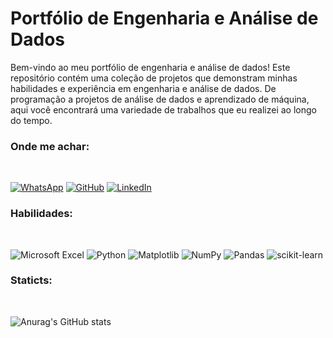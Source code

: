# Portfólio de Engenharia e Análise de Dados
Bem-vindo ao meu portfólio de engenharia e análise de dados! Este repositório contém uma coleção de projetos que demonstram minhas habilidades e experiência em engenharia e análise de dados. De programação a projetos de análise de dados e aprendizado de máquina, aqui você encontrará uma variedade de trabalhos que eu realizei ao longo do tempo.


### Onde me achar:
<BR>

[![WhatsApp](https://img.shields.io/badge/WhatsApp-25D366?style=for-the-badge&logo=whatsapp&logoColor=white)](https://wa.me/5521970752837?text=Ol%C3%A1+eu+vim+pelo+Git+Hub)
[![GitHub](https://img.shields.io/badge/github-%23121011.svg?style=for-the-badge&logo=github&logoColor=white)](https://github.com/OrcFofa)
[![LinkedIn](https://img.shields.io/badge/linkedin-%230077B5.svg?style=for-the-badge&logo=linkedin&logoColor=white)](https://www.linkedin.com/in/laura-santos-766862244/)

### Habilidades:
<BR>

![Microsoft Excel](https://img.shields.io/badge/Microsoft_Excel-217346?style=for-the-badge&logo=microsoft-excel&logoColor=white)
![Python](https://img.shields.io/badge/python-3670A0?style=for-the-badge&logo=python&logoColor=ffdd54)
![Matplotlib](https://img.shields.io/badge/Matplotlib-%23ffffff.svg?style=for-the-badge&logo=Matplotlib&logoColor=black)
![NumPy](https://img.shields.io/badge/numpy-%23013243.svg?style=for-the-badge&logo=numpy&logoColor=white)
![Pandas](https://img.shields.io/badge/pandas-%23150458.svg?style=for-the-badge&logo=pandas&logoColor=white)
![scikit-learn](https://img.shields.io/badge/scikit--learn-%23F7931E.svg?style=for-the-badge&logo=scikit-learn&logoColor=white)

### Staticts:
<BR>

![Anurag's GitHub stats](https://github-readme-stats.vercel.app/api?username=OrcFofa&hide=contribs,prs)
